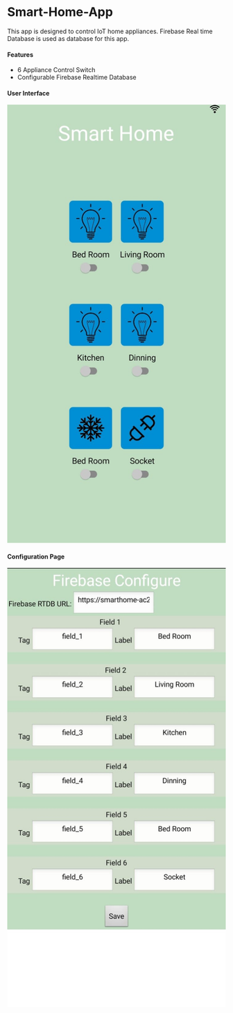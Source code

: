 # Smart-Home-App
This app is designed to control IoT home appliances. Firebase Real time Database is used as database for this app.
<h4> Features </h4>
<ul>
  <li> 6 Appliance Control Switch</li>
  <li> Configurable Firebase Realtime Database</li>
</ul>
<h4> User Interface </h4>
<img src="UI.jpg">
<h4> Configuration Page </h4>
<img src="configure page.jpg">
